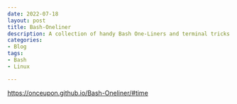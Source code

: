 ```yaml
---
date: 2022-07-18
layout: post
title: Bash-Oneliner
description: A collection of handy Bash One-Liners and terminal tricks for data processing and Linux system maintenance.
categories:
- Blog
tags:
- Bash
- Linux

---
```


https://onceupon.github.io/Bash-Oneliner/#time